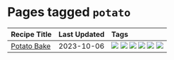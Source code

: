 # Pages tagged `potato`

|Recipe Title|Last Updated|Tags
|:---|:---|:---|
|[Potato Bake](../recipes/potatobake.md)|2023-10-06|[![](https://img.shields.io/badge/tag-baked-f1d19f)](../tags/baked.md) [![](https://img.shields.io/badge/tag-cheesey-8ce73b)](../tags/cheesey.md) [![](https://img.shields.io/badge/tag-dairy-208450)](../tags/dairy.md) [![](https://img.shields.io/badge/tag-potato-f47a18)](../tags/potato.md) [![](https://img.shields.io/badge/tag-savoury-9d5b24)](../tags/savoury.md) [![](https://img.shields.io/badge/tag-sides-517a72)](../tags/sides.md)|